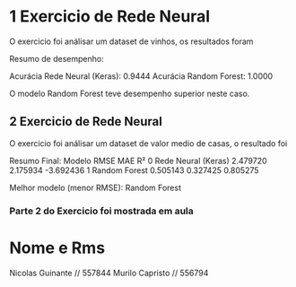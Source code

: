 # 1 Exercicio de Rede Neural 
O exercicio foi análisar um dataset de vinhos, os resultados foram 

Resumo de desempenho:

Acurácia Rede Neural (Keras): 0.9444
Acurácia Random Forest:       1.0000

O modelo Random Forest teve desempenho superior neste caso.

## 2 Exercicio de Rede Neural
O exercicio foi análisar um dataset de valor medio de casas, o resultado foi 

Resumo Final:
                Modelo      RMSE       MAE        R²
0  Rede Neural (Keras)  2.479720  2.175934 -3.692436
1        Random Forest  0.505143  0.327425  0.805275

Melhor modelo (menor RMSE): Random Forest

### Parte 2 do Exercicio foi mostrada em aula  

# Nome e Rms
Nicolas Guinante // 557844
Murilo Capristo // 556794

